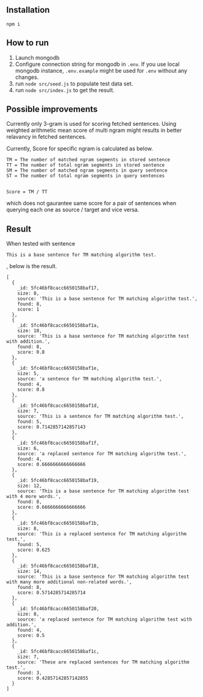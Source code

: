 ## Installation

`npm i`

## How to run

1. Launch mongodb
2. Configure connection string for mongodb in `.env`. If you use local mongodb instance, `.env.example` might be used for `.env` without any changes.
3. run `node src/seed.js` to populate test data set.
4. run `node src/index.js` to get the result.

## Possible improvements

Currently only 3-gram is used for scoring fetched sentences.
Using weighted arithmetic mean score of multi ngram might results in better relavancy in fetched sentences.

Currently, Score for specific ngram is calculated as below.

```
TM = The number of matched ngram segments in stored sentence
TT = The number of total ngram segments in stored sentence
SM = The number of matched ngram segments in query sentence
ST = The number of total ngram segments in query sentences


Score = TM / TT
```

which does not gaurantee same score for a pair of sentences when querying each one as source / target and vice versa.

## Result

When tested with sentence

```
This is a base sentence for TM matching algorithm test.
```

, below is the result.

```
[
  {
    _id: 5fc46bf8cacc6650158baf17,
    size: 8,
    source: 'This is a base sentence for TM matching algorithm test.',
    found: 8,
    score: 1
  },
  {
    _id: 5fc46bf8cacc6650158baf1a,
    size: 10,
    source: 'This is a base sentence for TM matching algorithm test with addition.',
    found: 8,
    score: 0.8
  },
  {
    _id: 5fc46bf8cacc6650158baf1e,
    size: 5,
    source: 'a sentence for TM matching algorithm test.',
    found: 4,
    score: 0.8
  },
  {
    _id: 5fc46bf8cacc6650158baf1d,
    size: 7,
    source: 'This is a sentence for TM matching algorithm test.',
    found: 5,
    score: 0.7142857142857143
  },
  {
    _id: 5fc46bf8cacc6650158baf1f,
    size: 6,
    source: 'a replaced sentence for TM matching algorithm test.',
    found: 4,
    score: 0.6666666666666666
  },
  {
    _id: 5fc46bf8cacc6650158baf19,
    size: 12,
    source: 'This is a base sentence for TM matching algorithm test with 4 more words.',
    found: 8,
    score: 0.6666666666666666
  },
  {
    _id: 5fc46bf8cacc6650158baf1b,
    size: 8,
    source: 'This is a replaced sentence for TM matching algorithm test.',
    found: 5,
    score: 0.625
  },
  {
    _id: 5fc46bf8cacc6650158baf18,
    size: 14,
    source: 'This is a base sentence for TM matching algorithm test with many more additional non-related words.',
    found: 8,
    score: 0.5714285714285714
  },
  {
    _id: 5fc46bf8cacc6650158baf20,
    size: 8,
    source: 'a replaced sentence for TM matching algorithm test with addition.',
    found: 4,
    score: 0.5
  },
  {
    _id: 5fc46bf8cacc6650158baf1c,
    size: 7,
    source: 'These are replaced sentences for TM matching algorithm test.',
    found: 3,
    score: 0.42857142857142855
  }
]
```
